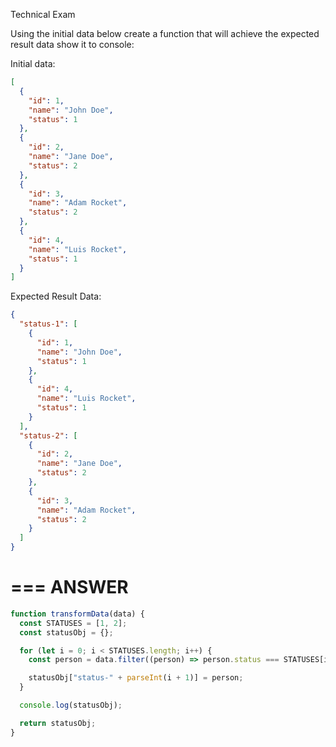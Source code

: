 Technical Exam

Using the initial data below create a function that will achieve the expected result data show it to console:

Initial data:

```json
[
  {
    "id": 1,
    "name": "John Doe",
    "status": 1
  },
  {
    "id": 2,
    "name": "Jane Doe",
    "status": 2
  },
  {
    "id": 3,
    "name": "Adam Rocket",
    "status": 2
  },
  {
    "id": 4,
    "name": "Luis Rocket",
    "status": 1
  }
]
```

Expected Result Data:

```json
{
  "status-1": [
    {
      "id": 1,
      "name": "John Doe",
      "status": 1
    },
    {
      "id": 4,
      "name": "Luis Rocket",
      "status": 1
    }
  ],
  "status-2": [
    {
      "id": 2,
      "name": "Jane Doe",
      "status": 2
    },
    {
      "id": 3,
      "name": "Adam Rocket",
      "status": 2
    }
  ]
}
```

===
ANSWER
===

```js
function transformData(data) {
  const STATUSES = [1, 2];
  const statusObj = {};

  for (let i = 0; i < STATUSES.length; i++) {
    const person = data.filter((person) => person.status === STATUSES[i]);

    statusObj["status-" + parseInt(i + 1)] = person;
  }

  console.log(statusObj);

  return statusObj;
}
```
